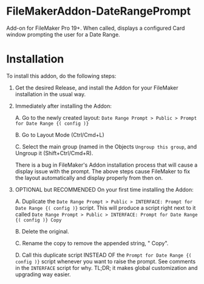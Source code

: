 # FileMakerAddon-DateRangePrompt
Add-on for FileMaker Pro 19+.  When called, displays a configured Card window prompting the user for a Date Range.

# Installation

  To install this addon, do the following steps:

  1. Get the desired Release, and install the Addon for your FileMaker installation in the usual way.

  2. Immediately after installing the Addon:
    
     A. Go to the newly created layout: `Date Range Prompt > Public > Prompt for Date Range {( config )}`
    
     B. Go to Layout Mode (Ctrl/Cmd+L)
    
     C. Select the main group (named in the Objects `Ungroup this group`, and Ungroup it (Shift+Ctrl/Cmd+R).

     There is a bug in FileMaker's Addon installation process that will cause a display issue with the prompt.
     The above steps cause FileMaker to fix the layout automatically and display properly from then on.

  3. OPTIONAL but RECOMMENDED On your first time installing the Addon:

     A. Duplicate the `Date Range Prompt > Public > INTERFACE: Prompt for Date Range {( config )}` script.
        This will produce a script right next to it called `Date Range Prompt > Public > INTERFACE: Prompt for Date Range {( config )} Copy`
    
     B. Delete the original.
    
     C. Rename the copy to remove the appended string, " Copy".
    
     D. Call this duplicate script INSTEAD OF the `Prompt for Date Range {( config )}` script whenever you want to raise the prompt.
        See comments in the `INTERFACE` script for why.  TL;DR; it makes global customization and upgrading way easier.
